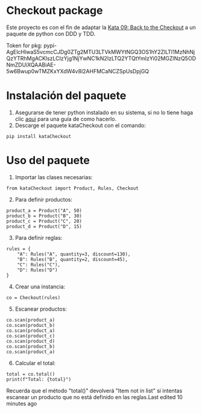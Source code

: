 # Checkout package

Este proyecto es con el fin de adaptar la [Kata 09: Back to the Checkout](http://codekata.com/kata/kata09-back-to-the-checkout/) a un paquete de python con DDD y TDD.

Token for pkg: pypi-AgEIcHlwaS5vcmcCJDg0ZTg2MTU3LTVkMWYtNGQ3OS1hY2ZlLTI1MzNhNjQzYTRhMgACKlszLCIzYjg1NjYwNC1kN2IzLTQ2YTQtYmIzYi02MGZlNzQ5ODNmZDUiXQAABiAE-5w6Bwup0wTMZKxYXdW4v8l2AHFMCaNCZSpUsDpjGQ

# Instalación del paquete

1. Asegurarse de tener python instalado en su sistema, si no lo tiene haga clic [aqui](https://www.python.org/downloads/) para una guía de como hacerlo.
2. Descarge el paquete kataCheckout con el comando:

``` 
pip install kataCheckout
``` 

# Uso del paquete

1. Importar las clases necesarias:

``` 
from kataCheckout import Product, Rules, Checkout
```

2. Para definir productos:

```
product_a = Product("A", 50)
product_b = Product("B", 30)
product_c = Product("C", 20)
product_d = Product("D", 15)
```

3. Para definir reglas:

```
rules = {
    "A": Rules("A", quantity=3, discount=130),
    "B": Rules("B", quantity=2, discount=45),
    "C": Rules("C"),
    "D": Rules("D")
}
``` 

4. Crear una instancia:

```
co = Checkout(rules)
``` 

5. Escanear productos:

```
co.scan(product_a)
co.scan(product_b)
co.scan(product_a)
co.scan(product_c)
co.scan(product_d)
co.scan(product_b)
co.scan(product_a)
``` 

6. Calcular el total:

```
total = co.total()
print(f"Total: {total}")
```

Recuerda que el método "total()" devolverá "Item not in list" si intentas escanear un producto que no está definido en las reglas.Last edited 10 minutes ago
